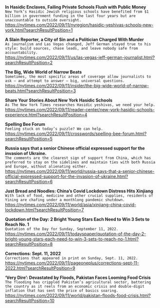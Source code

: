 **In Hasidic Enclaves, Failing Private Schools Flush with Public Money**\
`New York’s Hasidic Jewish religious schools have benefited from $1 billion in government funding in the last four years but are unaccountable to outside oversight.`\
https://nytimes.com/2022/09/11/nyregion/hasidic-yeshivas-schools-new-york.html?searchResultPosition=1

**A Slain Reporter, a City of Sin and a Politician Charged With Murder**\
`As journalism and Las Vegas changed, Jeff German stayed true to his style: build sources, chase leads, and leave nobody safe from accountability.`\
https://nytimes.com/2022/09/11/us/las-vegas-jeff-german-journalist.html?searchResultPosition=2

**The Big, Wide World of Narrow Beats**\
`Sometimes, the most specific areas of coverage allow journalists to ask — and attempt to answer — big, universal questions.`\
https://nytimes.com/2022/09/11/insider/the-big-wide-world-of-narrow-beats.html?searchResultPosition=3

**Share Your Stories About New York Hasidic Schools**\
`As The New York Times researches Hasidic yeshivas, we need your help.`\
https://nytimes.com/2022/09/11/reader-center/new-york-hasidic-schools-experience.html?searchResultPosition=4

**Spelling Bee Forum**\
`Feeling stuck on today’s puzzle? We can help.`\
https://nytimes.com/2022/09/11/crosswords/spelling-bee-forum.html?searchResultPosition=5

**Russia says that a senior Chinese official expressed support for the invasion of Ukraine.**\
`The comments are the clearest sign of support from China, which has preferred to stay on the sidelines and maintain ties with both Russia and Europe, without alienating either.`\
https://nytimes.com/2022/09/11/world/russia-says-that-a-senior-chinese-official-expressed-support-for-the-invasion-of-ukraine.html?searchResultPosition=6

**Just Bread and Noodles: China’s Covid Lockdown Distress Hits Xinjiang**\
`With lack of food, medicine and other crucial supplies, residents of Yining are chafing under a monthlong pandemic shutdown.`\
https://nytimes.com/2022/09/11/world/asia/xinjiang-china-covid-lockdown.html?searchResultPosition=7

**Quotation of the Day: 2 Bright Young Stars Each Need to Win 3 Sets to Reach No. 1**\
`Quotation of the Day for Sunday, September 11, 2022.`\
https://nytimes.com/2022/09/11/todayspaper/quotation-of-the-day-2-bright-young-stars-each-need-to-win-3-sets-to-reach-no-1.html?searchResultPosition=8

**Corrections: Sept. 11, 2022**\
`Corrections that appeared in print on Sunday, Sept. 11, 2022.`\
https://nytimes.com/2022/09/11/pageoneplus/corrections-sept-11-2022.html?searchResultPosition=9

**‘Very Dire’: Devastated by Floods, Pakistan Faces Looming Food Crisis**\
`The flooding has crippled Pakistan’s agricultural sector, battering the country as it reels from an economic crisis and double-digit inflation that has sent the price of basics soaring.`\
https://nytimes.com/2022/09/11/world/pakistan-floods-food-crisis.html?searchResultPosition=10

